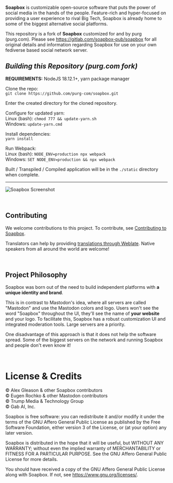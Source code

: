 **Soapbox** is customizable open-source software that puts the power of social media in the hands of the people. Feature-rich and hyper-focused on providing a user experience to rival Big Tech, Soapbox is already home to some of the biggest alternative social platforms.

This repository is a fork of **Soapbox** customized for and by purg (purg.com).  Please see https://gitlab.com/soapbox-pub/soapbox for all original details and information regarding Soapbox for use on your own fediverse based social network server.

## _Building this Repository (purg.com fork)_
**REQUIREMENTS:** NodeJS 18.12.1+, yarn package manager  

Clone the repo:  
```git clone https://github.com/purg-com/soapbox.git```

Enter the created directory for the cloned repository.  

Configure for updated yarn:    
Linux (bash): ```chmod 777 && update-yarn.sh```  
Windows: ```update-yarn.cmd```

Install dependencies:  
```yarn install```

Run Webpack:  
Linux (bash): ```NODE_ENV=production npx webpack```  
Windows: ```SET NODE_ENV=production && npx webpack```  

Built / Transpiled / Compiled application will be in the ```./static``` directory when complete.

---

![Soapbox Screenshot](soapbox-screenshot.png)

<br>

## Contributing

We welcome contributions to this project.
To contribute, see [Contributing to Soapbox](docs/contributing.md).

Translators can help by providing [translations through Weblate](https://hosted.weblate.org/projects/soapbox-pub/soapbox/).
Native speakers from all around the world are welcome!

<br>

## Project Philosophy

Soapbox was born out of the need to build independent platforms with **a unique identity and brand**.

This is in contrast to Mastodon's idea, where all servers are called "Mastodon" and use the Mastodon colors and logo. Users won't see the word "Soapbox" throughout the UI, they'll see the name of **your website** and your logo. To facilitate this, Soapbox has a robust customization UI and integrated moderation tools. Large servers are a priority.

One disadvantage of this approach is that it does not help the software spread. Some of the biggest servers on the network and running Soapbox and people don't even know it!

<br>

# License & Credits

© Alex Gleason & other Soapbox contributors  
© Eugen Rochko & other Mastodon contributors  
© Trump Media & Technology Group  
© Gab AI, Inc.  

Soapbox is free software: you can redistribute it and/or modify
it under the terms of the GNU Affero General Public License as published by
the Free Software Foundation, either version 3 of the License, or
(at your option) any later version.

Soapbox is distributed in the hope that it will be useful,
but WITHOUT ANY WARRANTY; without even the implied warranty of
MERCHANTABILITY or FITNESS FOR A PARTICULAR PURPOSE. See the
GNU Affero General Public License for more details.

You should have received a copy of the GNU Affero General Public License
along with Soapbox. If not, see <https://www.gnu.org/licenses/>.
